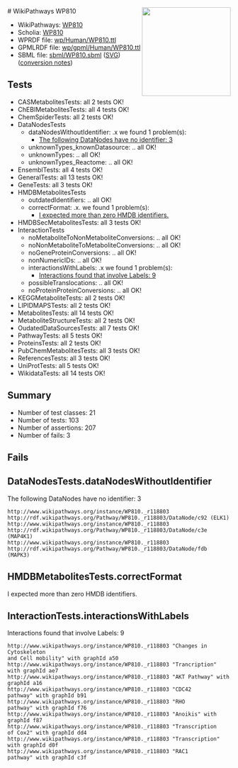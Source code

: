 <img style="float: right; width: 200px" src="../logo.png" />
# WikiPathways WP810

* WikiPathways: [WP810](https://identifiers.org/wikipathways:WP810)
* Scholia: [WP810](https://scholia.toolforge.org/wikipathways/WP810)
* WPRDF file: [wp/Human/WP810.ttl](../wp/Human/WP810.ttl)
* GPMLRDF file: [wp/gpml/Human/WP810.ttl](../wp/gpml/Human/WP810.ttl)
* SBML file: [sbml/WP810.sbml](../sbml/WP810.sbml) ([SVG](../sbml/WP810.svg)) ([conversion notes](../sbml/WP810.txt))

## Tests
* CASMetabolitesTests: all 2 tests OK!
* ChEBIMetabolitesTests: all 4 tests OK!
* ChemSpiderTests: all 2 tests OK!
* DataNodesTests
    * dataNodesWithoutIdentifier: .x we found 1 problem(s):
        * [The following DataNodes have no identifier: 3](#d2d32fa2)
    * unknownTypes_knownDatasource: .. all OK!
    * unknownTypes: .. all OK!
    * unknownTypes_Reactome: .. all OK!
* EnsemblTests: all 4 tests OK!
* GeneralTests: all 13 tests OK!
* GeneTests: all 3 tests OK!
* HMDBMetabolitesTests
    * outdatedIdentifiers: .. all OK!
    * correctFormat: .x. we found 1 problem(s):
        * [I expected more than zero HMDB identifiers.](#ad154c1e)
* HMDBSecMetabolitesTests: all 3 tests OK!
* InteractionTests
    * noMetaboliteToNonMetaboliteConversions: .. all OK!
    * noNonMetaboliteToMetaboliteConversions: .. all OK!
    * noGeneProteinConversions: .. all OK!
    * nonNumericIDs: .. all OK!
    * interactionsWithLabels: .x we found 1 problem(s):
        * [Interactions found that involve Labels: 9](#630d2680)
    * possibleTranslocations: .. all OK!
    * noProteinProteinConversions: .. all OK!
* KEGGMetaboliteTests: all 2 tests OK!
* LIPIDMAPSTests: all 2 tests OK!
* MetabolitesTests: all 14 tests OK!
* MetaboliteStructureTests: all 2 tests OK!
* OudatedDataSourcesTests: all 7 tests OK!
* PathwayTests: all 5 tests OK!
* ProteinsTests: all 2 tests OK!
* PubChemMetabolitesTests: all 3 tests OK!
* ReferencesTests: all 3 tests OK!
* UniProtTests: all 5 tests OK!
* WikidataTests: all 14 tests OK!


## Summary

* Number of test classes: 21
* Number of tests: 103
* Number of assertions: 207
* Number of fails: 3

## Fails

<a name="d2d32fa2" />

## DataNodesTests.dataNodesWithoutIdentifier

The following DataNodes have no identifier: 3
```
http://www.wikipathways.org/instance/WP810._r118803 http://rdf.wikipathways.org/Pathway/WP810._r118803/DataNode/c92 (ELK1)
http://www.wikipathways.org/instance/WP810._r118803 http://rdf.wikipathways.org/Pathway/WP810._r118803/DataNode/c3e (MAP4K1)
http://www.wikipathways.org/instance/WP810._r118803 http://rdf.wikipathways.org/Pathway/WP810._r118803/DataNode/fdb (MAPK3)
```

<a name="ad154c1e" />

## HMDBMetabolitesTests.correctFormat

I expected more than zero HMDB identifiers.
<a name="630d2680" />

## InteractionTests.interactionsWithLabels

Interactions found that involve Labels: 9
```
http://www.wikipathways.org/instance/WP810._r118803 "Changes in Cytoskeleton
and Cell mobility" with graphId a50
http://www.wikipathways.org/instance/WP810._r118803 "Trancription" with graphId ae7
http://www.wikipathways.org/instance/WP810._r118803 "AKT Pathway" with graphId a16
http://www.wikipathways.org/instance/WP810._r118803 "CDC42
pathway" with graphId b91
http://www.wikipathways.org/instance/WP810._r118803 "RHO
pathway" with graphId f76
http://www.wikipathways.org/instance/WP810._r118803 "Anoikis" with graphId f87
http://www.wikipathways.org/instance/WP810._r118803 "Transcription
of Cox2" with graphId dd4
http://www.wikipathways.org/instance/WP810._r118803 "Transcription" with graphId d0f
http://www.wikipathways.org/instance/WP810._r118803 "RAC1
pathway" with graphId c3f
```

